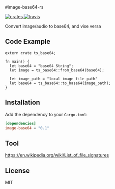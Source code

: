 #image-base64-rs

<p align="left">
    <a href="https://crates.io/crates/image-base64">
        <img src="https://img.shields.io/crates/v/image-base64.svg"
             alt="crates">
    </a>
    <a href="https://travis-ci.org/katsumeshi/image-base64-rs">
        <img src="https://travis-ci.org/katsumeshi/image-base64-rs.svg?branch=master"
             alt="travis">
    </a>
    
    
</p>
Convert image/audio to base64, and vise versa

## Code Example

```
extern crate ts_base64;

fn main() {
  let base64 = "base64 String";
  let image = ts_base64::from_base64(base64);
  
  let image_path = "local image file path"
  let base64 = ts_base64::to_base64(image_path); 
}
```

## Installation

Add the dependency to your `Cargo.toml`:

```toml
[dependencies]
image-base64 = "0.1"
```

## Tool
https://en.wikipedia.org/wiki/List_of_file_signatures

## License

MIT
